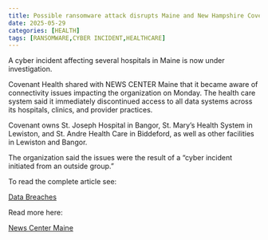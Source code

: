 ```yaml
---
title: Possible ransomware attack disrupts Maine and New Hampshire Covenant Health locations
date: 2025-05-29
categories: [HEALTH]
tags: [RANSOMWARE,CYBER INCIDENT,HEALTHCARE]
---
```


A cyber incident affecting several hospitals in Maine is now under investigation.

Covenant Health shared with NEWS CENTER Maine that it became aware of connectivity issues impacting the organization on Monday. The health care system said it immediately discontinued access to all data systems across its hospitals, clinics, and provider practices.

Covenant owns St. Joseph Hospital in Bangor, St. Mary’s Health System in Lewiston, and St. Andre Health Care in Biddeford, as well as other facilities in Lewiston and Bangor.

The organization said the issues were the result of a “cyber incident initiated from an outside group.”

To read the complete article see:

[Data Breaches](https://databreaches.net/2025/05/29/possible-ransomware-attack-disrupts-maine-and-new-hampshire-covenant-health-locations/) 

Read more here:

[News Center Maine](https://www.newscentermaine.com/video/news/health/two-hospitals-in-maine-impacted-by-cyber-incident-by-outside-group/97-5a3746f7-17e0-4667-9398-6316480ed736)